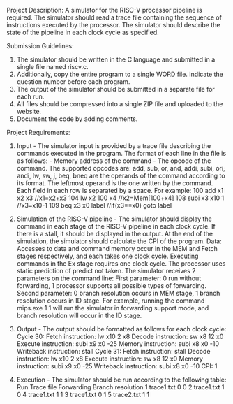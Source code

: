 Project Description:
A simulator for the RISC-V processor pipeline is required. The simulator should read a trace file containing 
the sequence of instructions executed by the processor. The simulator should describe the state of 
the pipeline in each clock cycle as specified.

Submission Guidelines:

1. The simulator should be written in the C language and submitted in a single file named riscv.c.
2. Additionally, copy the entire program to a single WORD file. Indicate the question number before each program.
3. The output of the simulator should be submitted in a separate file for each run.
4. All files should be compressed into a single ZIP file and uploaded to the website.
5. Document the code by adding comments.

   
Project Requirements:

1. Input - The simulator input is provided by a trace file describing the commands executed in the program. The format of each line in the file is as follows:
<instruction address> <opcode> <operand1> <operand2> <operand3>
<instruction address> - Memory address of the command
<opcode> - The opcode of the command. The supported opcodes are:
add, sub, or, and, addi, subi, ori, andi, lw, sw, j, beq, bneq
<operand1-3> are the operands of the command according to its format. The leftmost operand is the one written by the command.
Each field in each row is separated by a space. For example:
100 add x1 x2 x3 //x1=x2+x3
104 lw x2 100 x4 //x2=Mem[100+x4]
108 subi x3 x10 1 //x3=x10-1
109 beq x3 x0 label //if(x3==x0) goto label

2. Simulation of the RISC-V pipeline - The simulator should display the command in each stage of the RISC-V pipeline in each clock cycle. 
If there is a stall, it should be displayed in the output. At the end of the simulation, the simulator should calculate the CPI of the program.
Data:
Accesses to data and command memory occur in the MEM and Fetch stages respectively, and each takes one clock cycle.
Executing commands in the Ex stage requires one clock cycle.
The processor uses static prediction of predict not taken.
The simulator receives 2 parameters on the command line:
First parameter: 0 run without forwarding, 1 processor supports all possible types of forwarding.
Second parameter: 0 branch resolution occurs in MEM stage, 1 branch resolution occurs in ID stage.
For example, running the command mips.exe 1 1 will run the simulator in forwarding support mode, and branch resolution will occur in the ID stage.

3. Output - The output should be formatted as follows for each clock cycle:
Cycle 30:
Fetch instruction: lw x10 2 x8
Decode instruction: sw x8 12 x0
Execute instruction: subi x9 x0 -25
Memory instruction: subi x8 x0 -10
Writeback instruction: stall
Cycle 31:
Fetch instruction: stall
Decode instruction: lw x10 2 x8
Execute instruction: sw x8 12 x0
Memory instruction: subi x9 x0 -25
Writeback instruction: subi x8 x0 -10
CPI: 1

4. Execution - The simulator should be run according to the following table:
Run	Trace file	Forwarding    	Branch resolution
1	  trace1.txt	    0	                0
2	  trace1.txt	    1                 0
4	  trace1.txt	    1	                1
3	  trace1.txt	    0	                1
5	  trace2.txt	    1	                1
